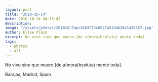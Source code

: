 ```yaml
---
layout: post
title: "2018-10-14"
date: 2018-10-14 04:13:42
description: 
image: "/assets/photos/201810/7aec3603f75c6027a524db28e1429357.jpg"
author: Elise Plain
excerpt: No vivo sino que muero [de a(mora)bsoluta) mente toda].
tags: 
  - photos
  - all
---
```


No vivo sino que muero [de a(mora)bsoluta) mente toda].
<p></p>
Barajas, Madrid, Spain